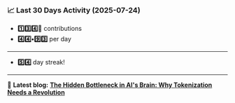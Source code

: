 <!--START_STATS-->
### 📈 Last 30 Days Activity (2025-07-24)  
- **1️⃣3️⃣4️⃣🎱** contributions  
- **4️⃣4️⃣•9️⃣3️⃣** per day
---
- **5️⃣4️⃣** day streak!
---
📝 **Latest blog:** [**The Hidden Bottleneck in AI's Brain: Why Tokenization Needs a Revolution**](https://andriak.com/blog/tokenization-revolution)
<!--END_STATS-->
